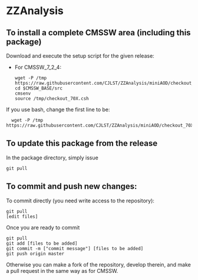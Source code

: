 ZZAnalysis
==========

To install a complete CMSSW area (including this package)
------------------------------
Download and execute the setup script for the given release:

*   For CMSSW_7_2_4:

    ```
    wget -P /tmp https://raw.githubusercontent.com/CJLST/ZZAnalysis/miniAOD/checkout_70X.csh
    cd $CMSSW_BASE/src
    cmsenv
    source /tmp/checkout_70X.csh
    ```

   If you use bash, change the first line to be:

   ```
     wget -P /tmp https://raw.githubusercontent.com/CJLST/ZZAnalysis/miniAOD/checkout_70X.sh 
   ```

To update this package from the release
------------------------------------------
In the package directory, simply issue
```
git pull
```

To commit and push new changes:
------------------------------
To commit directly (you need write access to the repository):
```
git pull
[edit files]
```
Once you are ready to commit
```
git pull
git add [files to be added]
git commit -m ["commit message"] [files to be added]
git push origin master
```

Otherwise you can make a fork of the repository, develop therein, and make a pull request in the same way as for CMSSW.
